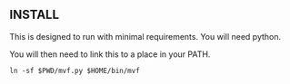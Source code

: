 ## INSTALL

This is designed to run with minimal requirements.  You will need python.

You will then need to link this to a place in your PATH.

```
ln -sf $PWD/mvf.py $HOME/bin/mvf
```
